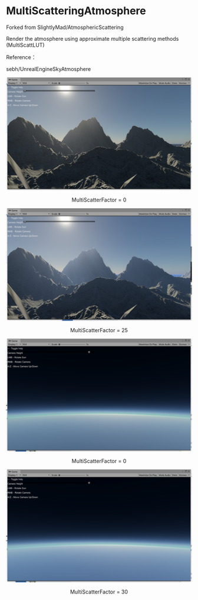 # MultiScatteringAtmosphere

Forked from SlightlyMad/AtmosphericScattering 

Render the atmosphere using approximate multiple scattering methods (MultiScattLUT)

Reference：

sebh/UnrealEngineSkyAtmosphere

![](./Image/0.png)
<p align="center">MultiScatterFactor = 0</p>

![](./Image/1.png)
<p align="center">MultiScatterFactor = 25</p>

![](./Image/2.png)
<p align="center">MultiScatterFactor = 0</p>

![](./Image/3.png)
<p align="center">MultiScatterFactor = 30</p>
